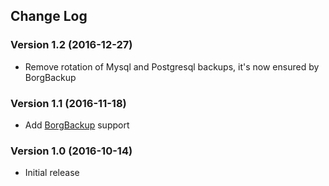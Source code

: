 ## Change Log
### Version 1.2 (2016-12-27)
- Remove rotation of Mysql and Postgresql backups, it's now ensured by BorgBackup
### Version 1.1 (2016-11-18)
- Add [BorgBackup](https://borgbackup.readthedocs.io/en/stable/) support
### Version 1.0 (2016-10-14)
- Initial release
